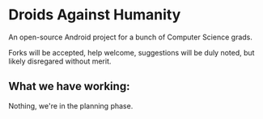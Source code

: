 Droids Against Humanity
=======================

An open-source Android project for a bunch of Computer Science grads.

Forks will be accepted, help welcome, suggestions will be duly noted, but likely disregared without merit.

What we have working:
---------------------

Nothing, we're in the planning phase.
